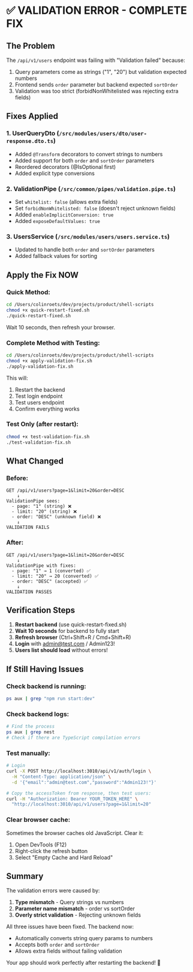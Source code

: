 # ✅ VALIDATION ERROR - COMPLETE FIX

## The Problem
The `/api/v1/users` endpoint was failing with "Validation failed" because:
1. Query parameters come as strings ("1", "20") but validation expected numbers
2. Frontend sends `order` parameter but backend expected `sortOrder`
3. Validation was too strict (forbidNonWhitelisted was rejecting extra fields)

## Fixes Applied

### 1. UserQueryDto (`/src/modules/users/dto/user-response.dto.ts`)
- Added `@Transform` decorators to convert strings to numbers
- Added support for both `order` and `sortOrder` parameters
- Reordered decorators (@IsOptional first)
- Added explicit type conversions

### 2. ValidationPipe (`/src/common/pipes/validation.pipe.ts`)
- Set `whitelist: false` (allows extra fields)
- Set `forbidNonWhitelisted: false` (doesn't reject unknown fields)
- Added `enableImplicitConversion: true`
- Added `exposeDefaultValues: true`

### 3. UsersService (`/src/modules/users/users.service.ts`)
- Updated to handle both `order` and `sortOrder` parameters
- Added fallback values for sorting

## Apply the Fix NOW

### Quick Method:
```bash
cd /Users/colinroets/dev/projects/product/shell-scripts
chmod +x quick-restart-fixed.sh
./quick-restart-fixed.sh
```

Wait 10 seconds, then refresh your browser.

### Complete Method with Testing:
```bash
cd /Users/colinroets/dev/projects/product/shell-scripts
chmod +x apply-validation-fix.sh
./apply-validation-fix.sh
```

This will:
1. Restart the backend
2. Test login endpoint
3. Test users endpoint
4. Confirm everything works

### Test Only (after restart):
```bash
chmod +x test-validation-fix.sh
./test-validation-fix.sh
```

## What Changed

### Before:
```
GET /api/v1/users?page=1&limit=20&order=DESC
    ↓
ValidationPipe sees:
  - page: "1" (string) ❌
  - limit: "20" (string) ❌
  - order: "DESC" (unknown field) ❌
    ↓
VALIDATION FAILS
```

### After:
```
GET /api/v1/users?page=1&limit=20&order=DESC
    ↓
ValidationPipe with fixes:
  - page: "1" → 1 (converted) ✅
  - limit: "20" → 20 (converted) ✅
  - order: "DESC" (accepted) ✅
    ↓
VALIDATION PASSES
```

## Verification Steps

1. **Restart backend** (use quick-restart-fixed.sh)
2. **Wait 10 seconds** for backend to fully start
3. **Refresh browser** (Ctrl+Shift+R / Cmd+Shift+R)
4. **Login** with admin@test.com / Admin123!
5. **Users list should load** without errors!

## If Still Having Issues

### Check backend is running:
```bash
ps aux | grep "npm run start:dev"
```

### Check backend logs:
```bash
# Find the process
ps aux | grep nest
# Check if there are TypeScript compilation errors
```

### Test manually:
```bash
# Login
curl -X POST http://localhost:3010/api/v1/auth/login \
  -H "Content-Type: application/json" \
  -d '{"email":"admin@test.com","password":"Admin123!"}'

# Copy the accessToken from response, then test users:
curl -H "Authorization: Bearer YOUR_TOKEN_HERE" \
  "http://localhost:3010/api/v1/users?page=1&limit=20"
```

### Clear browser cache:
Sometimes the browser caches old JavaScript. Clear it:
1. Open DevTools (F12)
2. Right-click the refresh button
3. Select "Empty Cache and Hard Reload"

## Summary

The validation errors were caused by:
1. **Type mismatch** - Query strings vs numbers
2. **Parameter name mismatch** - order vs sortOrder
3. **Overly strict validation** - Rejecting unknown fields

All three issues have been fixed. The backend now:
- Automatically converts string query params to numbers
- Accepts both `order` and `sortOrder`
- Allows extra fields without failing validation

Your app should work perfectly after restarting the backend! 🎉
